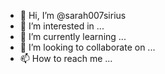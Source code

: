 - 👋 Hi, I’m @sarah007sirius
- 👀 I’m interested in ...
- 🌱 I’m currently learning ...
- 💞️ I’m looking to collaborate on ...
- 📫 How to reach me ...

<!---
sarah007sirius/sarah007sirius is a ✨ special ✨ repository because its `README.md` (this file) appears on your GitHub profile.
You can click the Preview link to take a look at your changes.
--->
